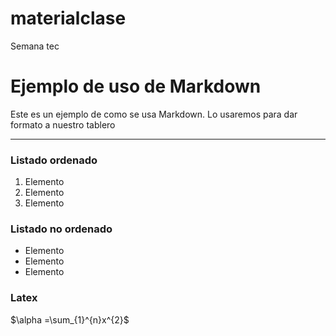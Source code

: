 # materialclase
Semana tec

# Ejemplo de uso de Markdown

Este es un ejemplo de como se usa Markdown. Lo usaremos para dar formato a nuestro tablero

---

### Listado ordenado

1. Elemento
2. Elemento
3. Elemento

### Listado no ordenado

- Elemento
- Elemento
- Elemento


### Latex

$\alpha =\sum_{1}^{n}x^{2}$